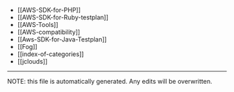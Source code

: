 * [[AWS-SDK-for-PHP]]
* [[AWS-SDK-for-Ruby-testplan]]
* [[AWS-Tools]]
* [[AWS-compatibility]]
* [[Aws-SDK-for-Java-Testplan]]
* [[Fog]]
* [[index-of-categories]]
* [[jclouds]]

*****
NOTE: this file is automatically generated. Any edits will be overwritten.

